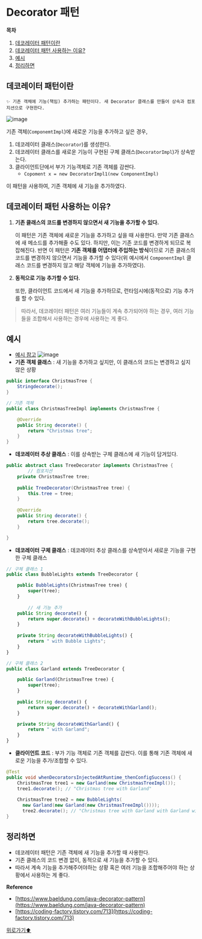# Decorator 패턴

**목차**

1. [데코레이터 패턴이란](decorator.md#데코레이터-패턴이란)
2. [데코레이터 패턴 사용하는 이유?](decorator.md#데코레이터-패턴-사용하는-이유)
3. [예시](decorator.md#예시)
4. [정리하면](decorator.md#정리하면)

## 데코레이터 패턴이란

```
✨ 기존 객체에 기능(책임) 추가하는 패턴이다. 새 Decorator 클래스를 만들어 상속과 컴포지션으로 구현한다.
```

![image](https://user-images.githubusercontent.com/77563814/190975559-a09132ca-eaed-4b4c-8f72-c717b5a883ce.png)

기존 객체(`ComponemtImpl`)에 새로운 기능을 추가하고 싶은 경우,

1. 데코레이터 클래스(`Decorator`)를 생성한다.
2. 데코레이터 클래스를 새로운 기능이 구현된 구체 클래스(`DecoratorImpl`)가 상속받는다.
3. 클라이언트단에서 부가 기능객체로 기존 객체를 감싼다.
   * `Copoment x = new DecoratorImpl1(new ComponentImpl)`

이 패턴을 사용하여, 기존 객체에 새 기능을 추가하였다.

## 데코레이터 패턴 사용하는 이유?

1.  **기존 클래스의 코드를 변경하지 않으면서 새 기능을 추가할 수 있다.**

    이 패턴은 기존 객체에 새로운 기능을 추가하고 싶을 때 사용한다. 만약 기존 클래스에 새 메소드를 추가해줄 수도 있다. 하지만, 이는 기존 코드를 변경하게 되므로 복잡해진다. 반면 이 패턴은 **기존 객체를 어댑터에 주입하는 방식**이므로 기존 클래스의 코드를 변경하지 않으면서 기능을 추가할 수 있다(위 예시에서 `ComponentImpl` 클래스 코드를 변경하지 않고 해당 객체에 기능을 추가하였다).
2.  **동적으로 기능 추가할 수 있다.**

    또한, 클라이언트 코드에서 새 기능을 추가하므로, 런타임시에(동적으로) 기능 추가를 할 수 있다.

> 따라서, 데코레이터 패턴은 여러 기능들이 계속 추가되어야 하는 경우, 여러 기능들을 조합해서 사용하는 경우에 사용하는 게 좋다.

## 예시

* [예시 참고](https://www.baeldung.com/java-decorator-pattern) ![image](https://user-images.githubusercontent.com/77563814/190975793-1f57e402-ee4f-4cd5-ab35-5c3125fff3df.png)
* **기존 객체 클래스** : 새 기능을 추가하고 싶지만, 이 클래스의 코드는 변경하고 싶지 않은 상황

```java
public interface ChristmasTree {
    Stringdecorate();
}

// 기존 객체
public class ChristmasTreeImpl implements ChristmasTree {

    @Override
    public String decorate() {
        return "Christmas tree";
    }
}
```

* **데코레이터 추상 클래스** : 이를 상속받는 구체 클래스에 새 기능이 담겨있다.

```java
public abstract class TreeDecorator implements ChristmasTree {
		// 컴포지션
    private ChristmasTree tree;
    
    public TreeDecorator(ChristmasTree tree) {
        this.tree = tree;
    }
    
    @Override
    public String decorate() {
        return tree.decorate();
    }

}
```

* **데코레이터 구체 클래스** : 데코레이터 추상 클래스를 상속받아서 새로운 기능을 구현한 구체 클래스

```jsx
// 구체 클래스 1
public class BubbleLights extends TreeDecorator {

    public BubbleLights(ChristmasTree tree) {
        super(tree);
    }
    
		// 새 기능 추가
    public String decorate() {
        return super.decorate() + decorateWithBubbleLights();
    }
    
    private String decorateWithBubbleLights() {
        return " with Bubble Lights";
    }
}

// 구체 클래스 2
public class Garland extends TreeDecorator {

    public Garland(ChristmasTree tree) {
        super(tree);
    }
    
    public String decorate() {
        return super.decorate() + decorateWithGarland();
    }

    private String decorateWithGarland() {
        return " with Garland";
    }
}
```

* **클라이언트 코드** : 부가 기능 객체로 기존 객체를 감싼다. 이를 통해 기존 객체에 새로운 기능을 추가/조합할 수 있다.

```java
@Test
public void whenDecoratorsInjectedAtRuntime_thenConfigSuccess() {
    ChristmasTree tree1 = new Garland(new ChristmasTreeImpl());
    tree1.decorate(); // "Christmas tree with Garland"
     
    ChristmasTree tree2 = new BubbleLights(
      new Garland(new Garland(new ChristmasTreeImpl())));
      tree2.decorate(); // "Christmas tree with Garland with Garland with Bubble Lights"
}
```

## 정리하면

* 데코레이터 패턴은 기존 객체에 새 기능을 추가할 때 사용한다.
* 기존 클래스의 코드 변경 없이, 동적으로 새 기능을 추가할 수 있다.
* 따라서 계속 기능을 추가해주어야하는 상황 혹은 여러 기능을 조합해주어야 하는 상황에서 사용하는 게 좋다.

**Reference**

* [https://www.baeldung.com/java-decorator-pattern](https://www.baeldung.com/java-decorator-pattern)
* [https://coding-factory.tistory.com/713](https://coding-factory.tistory.com/713)

[위로가기⬆](decorator.md#데코레이터-패턴)
